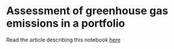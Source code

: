 # Assessment of greenhouse gas emissions in a portfolio

Read the article describing this notebook [here](https://developers.lseg.com/en/article-catalog/article/assessment-of-greenhouse-gas-emissions-in-a-portfolio)









